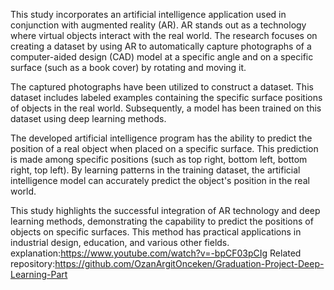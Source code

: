 This study incorporates an artificial intelligence application used in conjunction with augmented reality (AR). AR stands out as a technology where virtual objects interact with the real world. The research focuses on creating a dataset by using AR to automatically capture photographs of a computer-aided design (CAD) model at a specific angle and on a specific surface (such as a book cover) by rotating and moving it.

The captured photographs have been utilized to construct a dataset. This dataset includes labeled examples containing the specific surface positions of objects in the real world. Subsequently, a model has been trained on this dataset using deep learning methods.

The developed artificial intelligence program has the ability to predict the position of a real object when placed on a specific surface. This prediction is made among specific positions (such as top right, bottom left, bottom right, top left). By learning patterns in the training dataset, the artificial intelligence model can accurately predict the object's position in the real world.

This study highlights the successful integration of AR technology and deep learning methods, demonstrating the capability to predict the positions of objects on specific surfaces. This method has practical applications in industrial design, education, and various other fields.
explanation:https://www.youtube.com/watch?v=-bpCF03pCIg
Related repository:https://github.com/OzanArgitOnceken/Graduation-Project-Deep-Learning-Part
